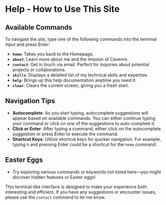 # Help - How to Use This Site

## Available Commands
To navigate the site, type one of the following commands into the terminal input and press Enter:

- **`home`**: Takes you back to the Homepage.
- **`about`**: Learn more about me and the mission of Cavenre.
- **`contact`**: Get in touch via email. Perfect for inquiries about potential projects or collaborations.
- **`skills`**: Displays a detailed list of my technical skills and expertise.
- **`help`**: Brings up this help documentation anytime you need it.
- **`clear`**: Clears the current screen, giving you a fresh start.

## Navigation Tips
- **Autocomplete**: As you start typing, autocomplete suggestions will appear based on available commands. You can either continue typing your command or click on one of the suggestions to auto-complete it.
- **Click or Enter**: After typing a command, either click on the autocomplete suggestion or press Enter to execute the command.
- **Shortcut Keys**: Utilize shortcut keys for quicker navigation. For example, typing `h` and pressing Enter could be a shortcut for the `home` command.

## Easter Eggs
- Try exploring various commands or keywords not listed here—you might discover hidden features or Easter eggs!

This terminal-like interface is designed to make your experience both interesting and efficient. If you have any suggestions or encounter issues, please use the `contact` command to let me know.
